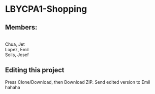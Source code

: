 # LBYCPA1-Shopping
<h2>Members: </h2><br>
  Chua, Jet <br>
  Lopez, Emil <br>
  Solis, Josef <br>
 
<h2>Editing this project</h2>
Press Clone/Download, then Download ZIP. Send edited version to Emil hahaha
<!--
  To edit this project, do the following steps: <br>
  1. Download Git for Windows: https://git-scm.com/download/win <br>
  2. In the command prompt (CMD), run: <br>
  <code> git clone https://github.com/EmilJohn24/LBYCPA1-Shopping.git  </code>
  <br>
  3. Open the project "LBYCPA1 Shopping" on PyCharm. After editing, go to CMD and type:
  <br>
  <code> cd ".\LBYCPA1-Shopping" </code> <br>
  <code> git add * </code> <br>
  4. Finally, in CMD, type: <br>
  <code> git commit -m "Write a message about changes you've made here" </code>
  <br>
  Then, <br>
  <code> git push </code>  <br>
  5. Log in to GitHub using your own account when CMD asks for your username and password (this step will only happen once). Wait for the upload to finish.
  
  
-->
